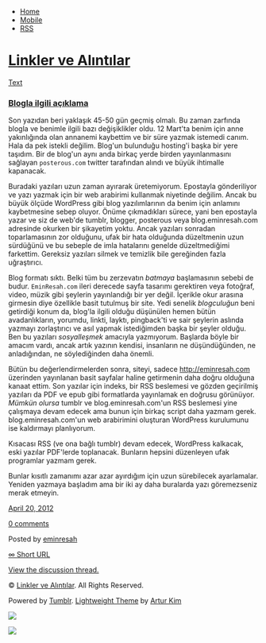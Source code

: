 -   [Home](/)
-   [Mobile](/mobile)
-   [RSS](http://eminresah.tumblr.com/rss)

[Linkler ve Alıntılar](/)
=========================

[Text](http://eminresah.tumblr.com/post/21408445081/blogla-ilgili-ac-klama)

### [Blogla ilgili açıklama](http://eminresah.tumblr.com/post/21408445081/blogla-ilgili-ac-klama)

Son yazıdan beri yaklaşık 45-50 gün geçmiş olmalı. Bu zaman zarfında
blogla ve benimle ilgili bazı değişiklikler oldu. 12 Mart'ta benim için
anne yakınlığında olan annanemi kaybettim ve bir süre yazmak istemedi
canım. Hala da pek istekli değilim. Blog'un bulunduğu hosting'i başka
bir yere taşıdım. Bir de blog'un aynı anda birkaç yerde birden
yayınlanmasını sağlayan `posterous.com` twitter tarafından alındı ve
büyük ihtimalle kapanacak.

Buradaki yazıları uzun zaman ayırarak üretemiyorum. Epostayla
gönderiliyor ve yazı yazmak için bir web arabirimi kullanmak niyetinde
değilim. Ancak bu büyük ölçüde WordPress gibi blog yazılımlarının da
benim için anlamını kaybetmesine sebep oluyor. Önüme çıkmadıkları
sürece, yani ben epostayla yazar ve siz de web'de tumblr, blogger,
posterous veya blog.eminresah.com adresinde okurken bir şikayetim yoktu.
Ancak yazıları sonradan toparlamasının zor olduğunu, ufak bir hata
olduğunda düzeltmenin uzun sürdüğünü ve bu sebeple de imla hatalarını
genelde düzeltmediğimi farkettim. Gereksiz yazıları silmek ve temizlik
bile gereğinden fazla uğraştırıcı.

Blog formatı sıktı. Belki tüm bu zerzevatın *batmaya* başlamasının
sebebi de budur. `EminResah.com` ileri derecede sayfa tasarımı
gerektiren veya fotoğraf, video, müzik gibi şeylerin yayınlandığı bir
yer değil. İçerikle okur arasına girmesin diye özellikle basit tutulmuş
bir site. Yedi senelik *blogculuğun* beni getirdiği konum da, blog'la
ilgili olduğu düşünülen hemen bütün avadanlıkların, yorumdu, linkti,
layktı, pingback'ti ve sair şeylerin aslında yazmayı zorlaştırıcı ve
asıl yapmak istediğimden başka bir şeyler olduğu. Ben bu yazıları
*sosyalleşmek* amacıyla yazmıyorum. Başlarda böyle bir amacım vardı,
ancak artık yazının kendisi, insanların ne düşündüğünden, ne
anladığından, ne söylediğinden daha önemli.

Bütün bu değerlendirmelerden sonra, siteyi, sadece
<http://eminresah.com> üzerinden yayınlanan basit sayfalar haline
getirmenin daha doğru olduğuna kanaat ettim. Son yazılar için indeks,
bir RSS beslemesi ve gözden geçirilmiş yazıları da PDF ve epub gibi
formatlarda yayınlamak en doğrusu görünüyor. *Mümkün olursa* tumblr ve
blog.eminresah.com'un RSS beslemesi yine çalışmaya devam edecek ama
bunun için birkaç script daha yazmam gerek. blog.eminresah.com'un web
arabirimini oluşturan WordPress kurulumunu ise kaldırmayı planlıyorum.

Kısacası RSS (ve ona bağlı tumblr) devam edecek, WordPress kalkacak,
eski yazılar PDF'lerde toplanacak. Bunların hepsini düzenleyen ufak
programlar yazmam gerek.

Bunlar kısıtlı zamanımı azar azar ayırdığım için uzun sürebilecek
ayarlamalar. Yeniden yazmaya başladım ama bir iki ay daha buralarda yazı
göremezseniz merak etmeyin.

[April 20,
2012](http://eminresah.tumblr.com/post/21408445081/blogla-ilgili-ac-klama)

[0
comments](http://eminresah.tumblr.com/post/21408445081/blogla-ilgili-ac-klama#disqus_thread)

Posted by [eminresah](http://eminresah.tumblr.com/)

[∞ Short URL](http://tmblr.co/ZWS1OyJy2lAP)

[View the discussion thread.](http://erblog.disqus.com/?url=ref)

© [Linkler ve Alıntılar](/). All Rights Reserved.

Powered by [Tumblr](http://tumblr.com). [Lightweight
Theme](http://www.tumblr.com/theme/10820) by [Artur
Kim](http://arturkim.com)

![](https://px.srvcs.tumblr.com/impixu?T=1434918835&J=eyJ0eXBlIjoidXJsIiwidXJsIjoiaHR0cDpcL1wvZW1pbnJlc2FoLnR1bWJsci5jb21cL3Bvc3RcLzIxNDA4NDQ1MDgxXC9ibG9nbGEtaWxnaWxpLWFjLWtsYW1hIiwicmVxdHlwZSI6MCwicm91dGUiOiJcL3Bvc3RcLzppZFwvOnN1bW1hcnkiLCJub3NjcmlwdCI6MX0=&U=JLPAOKLJHI&K=f2b51d01f5937f3508ac59e892774cc799f2c7bc552e018ddc3bdb7fd0cb7b28&R=)

![](https://px.srvcs.tumblr.com/impixu?T=1434918835&J=eyJ0eXBlIjoicG9zdCIsInVybCI6Imh0dHA6XC9cL2VtaW5yZXNhaC50dW1ibHIuY29tXC9wb3N0XC8yMTQwODQ0NTA4MVwvYmxvZ2xhLWlsZ2lsaS1hYy1rbGFtYSIsInJlcXR5cGUiOjAsInJvdXRlIjoiXC9wb3N0XC86aWRcLzpzdW1tYXJ5IiwicG9zdHMiOlt7InBvc3RpZCI6IjIxNDA4NDQ1MDgxIiwiYmxvZ2lkIjoiMzY0ODAyOCIsInNvdXJjZSI6MzN9XSwibm9zY3JpcHQiOjF9&U=BPOJIHNNLB&K=24b532afbe142b2dc53db290edc874ac4ab15ccfe243182f019495e8472ecf43&R=)

